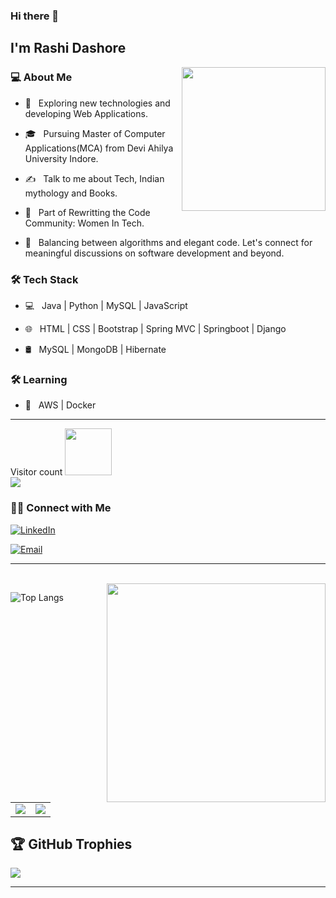 

<!--
**rashi07dashore/rashi07dashore** is a ✨ _special_ ✨ repository because its `README.md` (this file) appears on your GitHub profile.

Here are some ideas to get you started:

- 🔭 I’m currently working on ...
- 🌱 I’m currently learning ...
- 👯 I’m looking to collaborate on ...
- 🤔 I’m looking for help with ...
- 💬 Ask me about ...
- 📫 How to reach me: ...
- 😄 Pronouns: ...
- ⚡ Fun fact: ...
-->
### Hi there 👋<h2> I'm Rashi Dashore</h2>

<img align='right' src="https://media.giphy.com/media/ieyl9zmCjO4b4t6qoY/giphy.gif" width="230">

<h3> 💻 About Me </h3>



- 🤔 &nbsp; Exploring new technologies and developing Web Applications.

- 🎓 &nbsp; Pursuing Master of Computer Applications(MCA) from Devi Ahilya University Indore.

- ✍️ &nbsp; Talk to me about Tech, Indian mythology and Books.
  
- 👯 &nbsp; Part of Rewritting the Code Community: Women In Tech.

- 🌱 &nbsp; Balancing between algorithms and elegant code. Let's connect for meaningful discussions on software development and beyond.



<h3>🛠 Tech Stack</h3>



- 💻 &nbsp; Java | Python | MySQL | JavaScript

- 🌐 &nbsp; HTML | CSS | Bootstrap | Spring MVC | Springboot | Django

- 🛢 &nbsp; MySQL | MongoDB | Hibernate
  
<!--

- 🛢 &nbsp; MySQL | MongoDB

- 🔧 &nbsp; Git | Markdown | Selenium | Tidyverse

- 🖥 &nbsp; Illustrator| Photoshop | InDesign

-->



<h3>🛠 Learning</h3>

- 🔧 &nbsp; AWS | Docker

<hr>
<p> 
  Visitor count <img src="https://media.giphy.com/media/LnQjpWaON8nhr21vNW/giphy.gif" width="75"><br>
  <img src="https://profile-counter.glitch.me/rashi07dashore/count.svg" />
</p>

<h3> 🤝🏻 Connect with Me </h3>

<p align="center">

<a href="https://www.linkedin.com/in/rashi-dashore-27b14b248"><img alt="LinkedIn" src="https://img.shields.io/badge/LinkedIn-Rashi%20Dashore-blue?style=flat-square&logo=linkedin"></a>


<a href="mailto:dash.rashi07@gmail.com"><img alt="Email" src="https://img.shields.io/badge/Email-dash.rashi07@gmail.com-blue?style=flat-square&logo=gmail"></a>

</p>


<hr>
<br/>
<img src="https://user-images.githubusercontent.com/74038190/221352975-94759904-aa4c-4032-a8ab-b546efb9c478.gif" width="350" align='right'>

![Top Langs](https://github-readme-stats.vercel.app/api/top-langs/?username=rashi07dashore&show_icons=true&theme=gotham)

<br>
<table><tr><td><img src="https://github-readme-stats.vercel.app/api?username=rashi07dashore&show_icons=true&theme=gotham" /></td><td><img src="http://github-readme-streak-stats.herokuapp.com?user=rashi07dashore&theme=gotham"/></td></tr></table>

## 🏆 GitHub Trophies
![](https://github-profile-trophy.vercel.app/?username=rashi07dashore&theme=radical&no-frame=false&no-bg=true&margin-w=4)



<hr>

